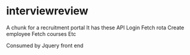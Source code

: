 # interviewreview
A chunk for a recruitment portal 
It has these API
Login
Fetch rota
Create employee
Fetch courses 
Etc

Consumed by Jquery front end 



